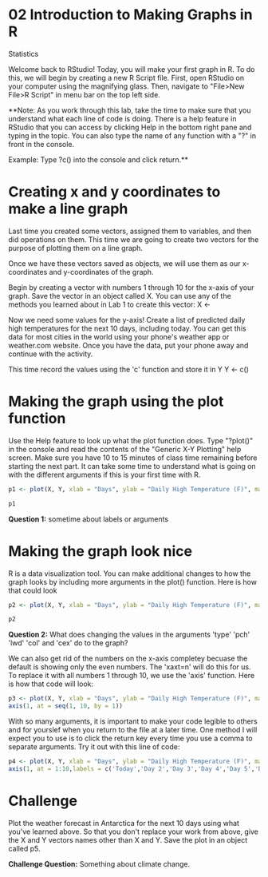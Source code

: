 02 Introduction to Making Graphs in R
================
Statistics

Welcome back to RStudio!
Today, you will make your first graph in R. To do this, we will begin by creating a new R Script file. First, open RStudio on your computer using the magnifying glass. Then, navigate to "File>New File>R Script" in menu bar on the top left side.

**Note: As you work through this lab, take the time to make sure that you understand what each line of code is doing. There is a help feature in RStudio that you can access by clicking Help in the bottom right pane and typing in the topic. You can also type the name of any function with a "?" in front in the console. 

Example: Type ?c() into the console and click return.**


# Creating x and y coordinates to make a line graph

Last time you created some vectors, assigned them to variables, and then did operations on them. This time we are going to create two vectors for the purpose of plotting them on a line graph.

Once we have these vectors saved as objects, we will use them as our x-coordinates and y-coordinates of the graph.

Begin by creating a vector with numbers 1 through 10 for the x-axis of your graph. Save the vector in an object called X. You can use any of the methods you learned about in Lab 1 to create this vector:
X <- 

Now we need some values for the y-axis! Create a list of predicted daily high temperatures for the next 10 days, including today. You can get this data for most cities in the world using your phone's weather app or weather.com website. Once you have the data, put your phone away and continue with the activity.

This time record the values using the 'c' function and store it in Y
Y <- c()

# Making the graph using the plot function

Use the Help feature to look up what the plot function does. Type "?plot()" in the console and read the contents of the "Generic X-Y Plotting" help screen. Make sure you have 10 to 15 minutes of class time remaining before starting the next part. It can take some time to understand what is going on with the different arguments if this is your first time with R.

``` r
p1 <- plot(X, Y, xlab = "Days", ylab = "Daily High Temperature (F)", main = "_______________ 10 Day Forecast")

p1
```

**Question 1:** sometime about labels or arguments

# Making the graph look nice

R is a data visualization tool. You can make additional changes to how the graph looks by including more arguments in the plot() function. Here is how that could look

``` r
p2 <- plot(X, Y, xlab = "Days", ylab = "Daily High Temperature (F)", main = "Antarctica 10 Day Forecast", type = "o", pch = 18, lwd = 3, col = "red", cex = 3)

p2
```

**Question 2:** What does changing the values in the arguments 'type' 'pch' 'lwd' 'col' and 'cex' do to the graph?

We can also get rid of the numbers on the x-axis completey becuase the default is showing only the even numbers. The 'xaxt=n' will do this for us. To replace it with all numbers 1 through 10, we use the 'axis' function. Here is how that code will look:

``` r
p3 <- plot(X, Y, xlab = "Days", ylab = "Daily High Temperature (F)", main = "NYC 10 Day Forecast", type = "o", pch = 18, lwd = 3, col = "red", cex = 3, xaxt="n")
axis(1, at = seq(1, 10, by = 1))
```

With so many arguments, it is important to make your code legible to others and for yourslef when you return to the file at a later time. One method I will expect you to use is to click the return key every time you use a comma to separate arguments. Try it out with this line of code:

``` r
p4 <- plot(X, Y, xlab = "Days", ylab = "Daily High Temperature (F)", main = "NYC 10 Day Forecast", type = "o", pch = 18, lwd = 3, col = "red", cex = 3, xaxt="n")
axis(1, at = 1:10,labels = c('Today','Day 2','Day 3','Day 4','Day 5','Day 6','Day 7','Day 8','Day 9','Day 10'), las=2)
```

# Challenge
Plot the weather forecast in Antarctica for the next 10 days using what you've learned above. So that you don't replace your work from above, give the X and Y vectors names other than X and Y. Save the plot in an object called p5.

**Challenge Question:** Something about climate change.
